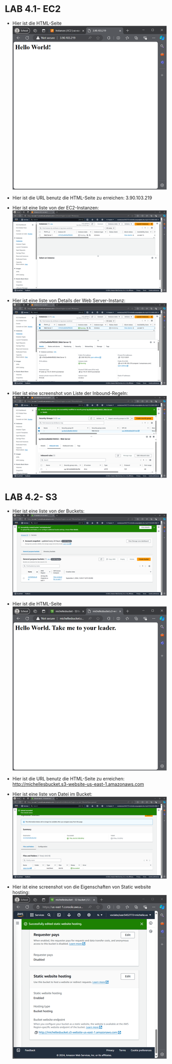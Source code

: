 # LAB 4.1- EC2

- Hier ist die HTML-Seite
  ![htmlscreenshot](screenshots/KN02/LAB4.1_EC2/ec2html.png)
  
- Hier ist die URL benutz die HTML-Seite zu erreichen: 3.90.103.219

- Hier ist eine liste von der EC2-Instanzen:
![instancelistscreenshot](screenshots/KN02/LAB4.1_EC2/instancelist.png)

- Hier ist eine liste von Details der Web Server-Instanz:
![instancedetailsscreenshot](screenshots/KN02/LAB4.1_EC2/instancedetails.png)

- Hier ist eine screenshot von Liste der Inbound-Regeln:
![inboundrulesscreenshot](screenshots/KN02/LAB4.1_EC2/inboundrules.png)

# LAB 4.2- S3

- Hier ist eine liste von der Buckets:
![instancelistscreenshot](screenshots/KN02/LAB4.2_S3/bucketlist.png)

- Hier ist die HTML-Seite
  ![htmlscreenshot](screenshots/KN02/LAB4.2_S3/s3html.png)
  
- Hier ist die URL benutz die HTML-Seite zu erreichen: http://michellesbucket.s3-website-us-east-1.amazonaws.com

- Hier ist eine liste von Datei im Bucket:
![instancedetailsscreenshot](screenshots/KN02/LAB4.2_S3/filesandfolders.png)

- Hier ist eine screenshot von die Eigenschaften von Static website hosting:
![inboundrulesscreenshot](screenshots/KN02/LAB4.2_S3/staticwebhosting.png)
